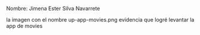 Nombre: Jimena Ester Silva Navarrete

la imagen con el nombre up-app-movies.png evidencia que logré levantar la app de movies